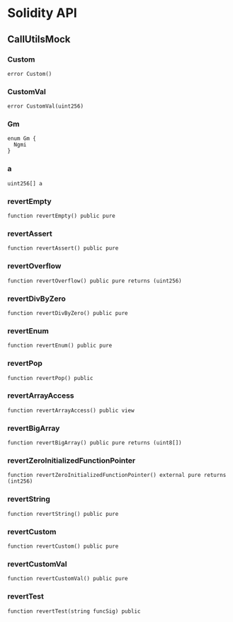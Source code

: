 # Solidity API

## CallUtilsMock

### Custom

```solidity
error Custom()
```

### CustomVal

```solidity
error CustomVal(uint256)
```

### Gm

```solidity
enum Gm {
  Ngmi
}
```

### a

```solidity
uint256[] a
```

### revertEmpty

```solidity
function revertEmpty() public pure
```

### revertAssert

```solidity
function revertAssert() public pure
```

### revertOverflow

```solidity
function revertOverflow() public pure returns (uint256)
```

### revertDivByZero

```solidity
function revertDivByZero() public pure
```

### revertEnum

```solidity
function revertEnum() public pure
```

### revertPop

```solidity
function revertPop() public
```

### revertArrayAccess

```solidity
function revertArrayAccess() public view
```

### revertBigArray

```solidity
function revertBigArray() public pure returns (uint8[])
```

### revertZeroInitializedFunctionPointer

```solidity
function revertZeroInitializedFunctionPointer() external pure returns (int256)
```

### revertString

```solidity
function revertString() public pure
```

### revertCustom

```solidity
function revertCustom() public pure
```

### revertCustomVal

```solidity
function revertCustomVal() public pure
```

### revertTest

```solidity
function revertTest(string funcSig) public
```

